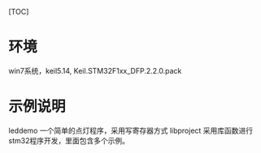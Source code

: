 [TOC]
# 环境
win7系统，keil5.14, Keil.STM32F1xx_DFP.2.2.0.pack
# 示例说明
leddemo 一个简单的点灯程序，采用写寄存器方式
libproject 采用库函数进行stm32程序开发，里面包含多个示例。
